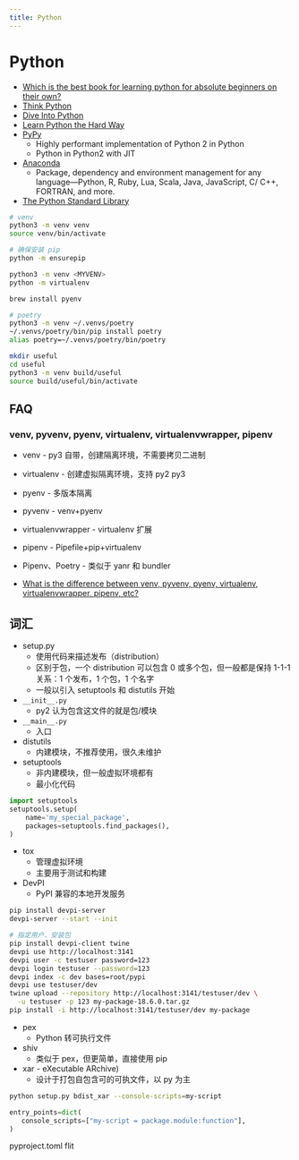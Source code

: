 ```yaml
---
title: Python
---
```


# Python

- [Which is the best book for learning python for absolute beginners on their own?](https://www.quora.com/Which-is-the-best-book-for-learning-python-for-absolute-beginners-on-their-own)
- [Think Python](http://greenteapress.com/wp/think-python/)
- [Dive Into Python](http://www.diveintopython.net/)
- [Learn Python the Hard Way](https://learnpythonthehardway.org/book/)
- [PyPy](https://pypy.org)
  - Highly performant implementation of Python 2 in Python
  - Python in Python2 with JIT
- [Anaconda](https://github.com/conda/conda)
  - Package, dependency and environment management for any language—Python, R, Ruby, Lua, Scala, Java, JavaScript, C/ C++, FORTRAN, and more.
- [The Python Standard Library](https://docs.python.org/3/library/)

```bash
# venv
python3 -m venv venv
source venv/bin/activate

# 确保安装 pip
python -m ensurepip

python3 -m venv <MYVENV>
python -m virtualenv

brew install pyenv

# poetry
python3 -m venv ~/.venvs/poetry
~/.venvs/poetry/bin/pip install poetry
alias poetry=~/.venvs/poetry/bin/poetry

mkdir useful
cd useful
python3 -m venv build/useful
source build/useful/bin/activate
```

## FAQ

### venv, pyvenv, pyenv, virtualenv, virtualenvwrapper, pipenv

- venv - py3 自带，创建隔离环境，不需要拷贝二进制
- virtualenv - 创建虚拟隔离环境，支持 py2 py3
- pyenv - 多版本隔离
- pyvenv - venv+pyenv
- virtualenvwrapper - virtualenv 扩展
- pipenv - Pipefile+pip+virtualenv
- Pipenv、Poetry - 类似于 yanr 和 bundler

- [What is the difference between venv, pyvenv, pyenv, virtualenv, virtualenvwrapper, pipenv, etc?](https://stackoverflow.com/questions/41573587)

## 词汇

- setup.py
  - 使用代码来描述发布（distribution）
  - 区别于包，一个 distribution 可以包含 0 或多个包，但一般都是保持 1-1-1 关系：1 个发布，1 个包，1 个名字
  - 一般以引入 setuptools 和 distutils 开始
- `__init__.py`
  - py2 认为包含这文件的就是包/模块
- `__main__.py`
  - 入口
- distutils
  - 内建模块，不推荐使用，很久未维护
- setuptools
  - 非内建模块，但一般虚拟环境都有
  - 最小化代码

```py
import setuptools
setuptools.setup(
    name='my_special_package',
    packages=setuptools.find_packages(),
)
```

- tox
  - 管理虚拟环境
  - 主要用于测试和构建
- DevPI
  - PyPI 兼容的本地开发服务

```bash
pip install devpi-server
devpi-server --start --init

# 指定用户、安装包
pip install devpi-client twine
devpi use http://localhost:3141
devpi user -c testuser password=123
devpi login testuser --password=123
devpi index -c dev bases=root/pypi
devpi use testuser/dev
twine upload --repository http://localhost:3141/testuser/dev \
  -u testuser -p 123 my-package-18.6.0.tar.gz
pip install -i http://localhost:3141/testuser/dev my-package
```

- pex
  - Python 转可执行文件
- shiv
  - 类似于 pex，但更简单，直接使用 pip
- xar - eXecutable ARchive)
  - 设计于打包自包含可的可执文件，以 py 为主

```bash
python setup.py bdist_xar --console-scripts=my-script
```

```py
entry_points=dict(
   console_scripts=["my-script = package.module:function"],
)
```

pyproject.toml
flit
